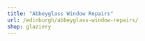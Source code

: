 ```yaml
---
title: "Abbeyglass Window Repairs"
url: /edinburgh/abbeyglass-window-repairs/
shop: glaziery
---
```


